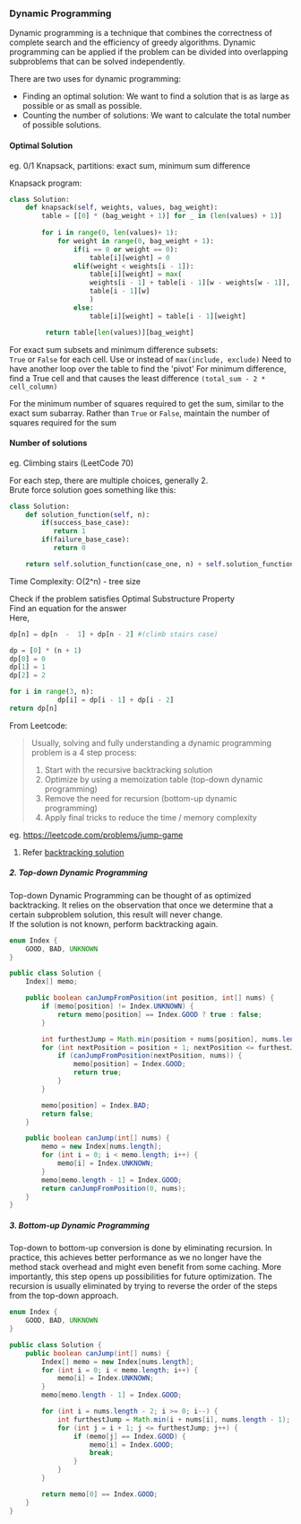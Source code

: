 ### Dynamic Programming

Dynamic programming is a technique that combines the correctness of complete search and the efficiency of greedy algorithms. Dynamic programming can be applied if the problem can be divided into overlapping subproblems that can be solved independently.

There are two uses for dynamic programming:
* Finding an optimal solution: We want to find a solution that is as large as possible or as small as possible.
* Counting the number of solutions: We want to calculate the total number of possible solutions.

#### Optimal Solution
eg. 0/1 Knapsack, partitions: exact sum, minimum sum difference

Knapsack program:

```py
class Solution:
    def knapsack(self, weights, values, bag_weight):
        table = [[0] * (bag_weight + 1)] for _ in (len(values) + 1)]
                   
        for i in range(0, len(values)+ 1):
            for weight in range(0, bag_weight + 1):
                if(i == 0 or weight == 0):
                    table[i][weight] = 0
			    elif(weight < weights[i - 1]):
                    table[i][weight] = max(
                    weights[i - 1] + table[i - 1][w - weights[w - 1]],
                    table[i - 1][w]
                    )
                else:
                    table[i][weight] = table[i - 1][weight]

         return table[len(values)][bag_weight]
```

For exact sum subsets and minimum difference subsets: <br />
`True` or `False` for each cell. Use or instead of `max(include, exclude)`
Need to have another loop over the table to find the 'pivot'
For minimum difference, find a True cell and that causes the least difference 
`(total_sum - 2 * cell_column)`

For the minimum number of squares required to get the sum, similar to the exact sum subarray. Rather than `True` or `False`, maintain the number of squares required for the sum

#### Number of solutions
eg. Climbing stairs (LeetCode 70)

For each step, there are multiple choices, generally 2. <br />
Brute force solution goes something like this:
```py
class Solution:
    def solution_function(self, n):
        if(success_base_case):
	       return 1
        if(failure_base_case):
	       return 0

    return self.solution_function(case_one, n) + self.solution_function(case_two, n)
```
Time Complexity: O(2^n) - tree size

Check if the problem satisfies Optimal Substructure Property <br />
Find an equation for the answer <br />
Here,
```py
dp[n] = dp[n  -  1] + dp[n - 2] #(climb stairs case)

dp = [0] * (n + 1)
dp[0] = 0
dp[1] = 1
dp[2] = 2

for i in range(3, n):
            dp[i] = dp[i - 1] + dp[i - 2]
return dp[n]
```
From Leetcode:
>Usually, solving and fully understanding a dynamic programming problem is a 4 step process: <br />
>1. Start with the recursive backtracking solution
>2. Optimize by using a memoization table (top-down dynamic programming)
>3. Remove the need for recursion (bottom-up dynamic programming)
>4. Apply final tricks to reduce the time / memory complexity

eg. https://leetcode.com/problems/jump-game <br />
1. Refer [backtracking solution](../BacktrackingAndCompleteSearch/README.md)

##### 2. Top-down Dynamic Programming 

Top-down Dynamic Programming can be thought of as optimized backtracking. It relies on the observation that once we determine that a certain subproblem solution, this result will never change. <br />
If the solution is not known, perform backtracking again.

```java
enum Index {
    GOOD, BAD, UNKNOWN
}

public class Solution {
    Index[] memo;

    public boolean canJumpFromPosition(int position, int[] nums) {
        if (memo[position] != Index.UNKNOWN) {
            return memo[position] == Index.GOOD ? true : false;
        }

        int furthestJump = Math.min(position + nums[position], nums.length - 1);
        for (int nextPosition = position + 1; nextPosition <= furthestJump; nextPosition++) {
            if (canJumpFromPosition(nextPosition, nums)) {
                memo[position] = Index.GOOD;
                return true;
            }
        }

        memo[position] = Index.BAD;
        return false;
    }

    public boolean canJump(int[] nums) {
        memo = new Index[nums.length];
        for (int i = 0; i < memo.length; i++) {
            memo[i] = Index.UNKNOWN;
        }
        memo[memo.length - 1] = Index.GOOD;
        return canJumpFromPosition(0, nums);
    }
}
```

##### 3. Bottom-up Dynamic Programming

Top-down to bottom-up conversion is done by eliminating recursion. In practice, this achieves better performance as we no longer have the method stack overhead and might even benefit from some caching. More importantly, this step opens up possibilities for future optimization. The recursion is usually eliminated by trying to reverse the order of the steps from the top-down approach.

```java
enum Index {
    GOOD, BAD, UNKNOWN
}

public class Solution {
    public boolean canJump(int[] nums) {
        Index[] memo = new Index[nums.length];
        for (int i = 0; i < memo.length; i++) {
            memo[i] = Index.UNKNOWN;
        }
        memo[memo.length - 1] = Index.GOOD;

        for (int i = nums.length - 2; i >= 0; i--) {
            int furthestJump = Math.min(i + nums[i], nums.length - 1);
            for (int j = i + 1; j <= furthestJump; j++) {
                if (memo[j] == Index.GOOD) {
                    memo[i] = Index.GOOD;
                    break;
                }
            }
        }

        return memo[0] == Index.GOOD;
    }
}
```